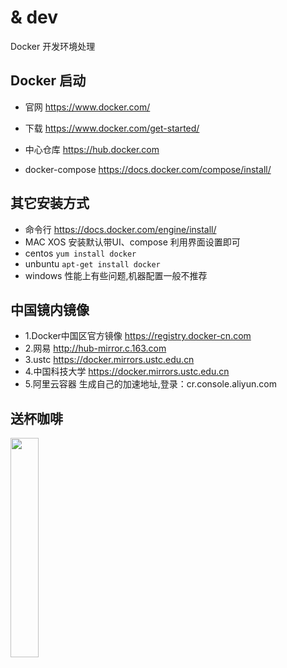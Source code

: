 # & dev 
Docker 开发环境处理
## Docker 启动

- 官网 https://www.docker.com/

- 下载 https://www.docker.com/get-started/
- 中心仓库 https://hub.docker.com
- docker-compose https://docs.docker.com/compose/install/


## 其它安装方式
- 命令行 https://docs.docker.com/engine/install/
- MAC XOS 安装默认带UI、compose 利用界面设置即可
- centos ``yum install docker``
- unbuntu ``apt-get install docker``
- windows 性能上有些问题,机器配置一般不推荐

## 中国镜内镜像
- 1.Docker中国区官方镜像  https://registry.docker-cn.com
- 2.网易 http://hub-mirror.c.163.com
- 3.ustc https://docker.mirrors.ustc.edu.cn
- 4.中国科技大学 https://docker.mirrors.ustc.edu.cn
- 5.阿里云容器 生成自己的加速地址,登录：cr.console.aliyun.com

## 送杯咖啡

<img src="http://file.n2book.com/pay.jpeg" width="30%">
